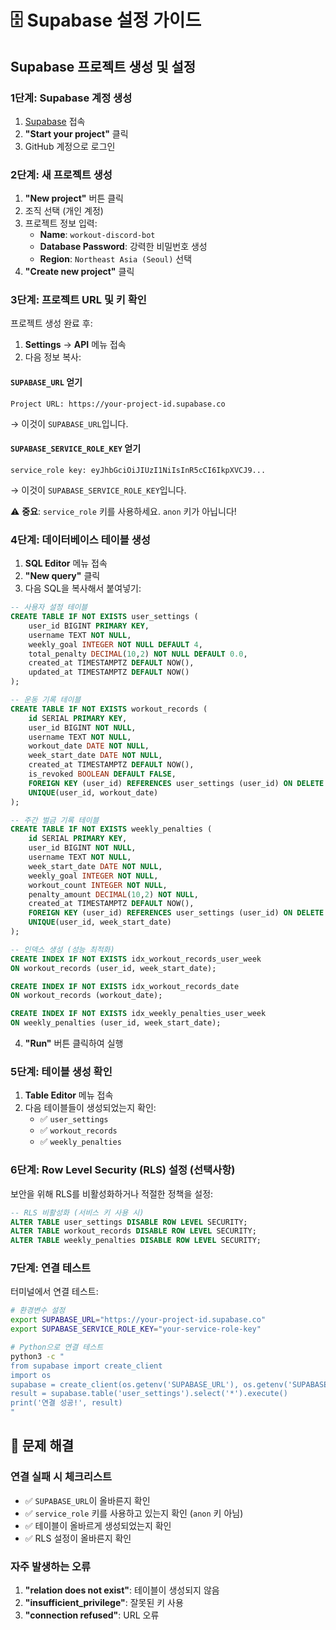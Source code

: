 # 🗄️ Supabase 설정 가이드

## Supabase 프로젝트 생성 및 설정

### 1단계: Supabase 계정 생성
1. [Supabase](https://supabase.com) 접속
2. **"Start your project"** 클릭
3. GitHub 계정으로 로그인

### 2단계: 새 프로젝트 생성
1. **"New project"** 버튼 클릭
2. 조직 선택 (개인 계정)
3. 프로젝트 정보 입력:
   - **Name**: `workout-discord-bot`
   - **Database Password**: 강력한 비밀번호 생성
   - **Region**: `Northeast Asia (Seoul)` 선택
4. **"Create new project"** 클릭

### 3단계: 프로젝트 URL 및 키 확인
프로젝트 생성 완료 후:

1. **Settings** → **API** 메뉴 접속
2. 다음 정보 복사:

#### `SUPABASE_URL` 얻기
```
Project URL: https://your-project-id.supabase.co
```
→ 이것이 `SUPABASE_URL`입니다.

#### `SUPABASE_SERVICE_ROLE_KEY` 얻기
```
service_role key: eyJhbGciOiJIUzI1NiIsInR5cCI6IkpXVCJ9...
```
→ 이것이 `SUPABASE_SERVICE_ROLE_KEY`입니다.

⚠️ **중요**: `service_role` 키를 사용하세요. `anon` 키가 아닙니다!

### 4단계: 데이터베이스 테이블 생성

1. **SQL Editor** 메뉴 접속
2. **"New query"** 클릭
3. 다음 SQL을 복사해서 붙여넣기:

```sql
-- 사용자 설정 테이블
CREATE TABLE IF NOT EXISTS user_settings (
    user_id BIGINT PRIMARY KEY,
    username TEXT NOT NULL,
    weekly_goal INTEGER NOT NULL DEFAULT 4,
    total_penalty DECIMAL(10,2) NOT NULL DEFAULT 0.0,
    created_at TIMESTAMPTZ DEFAULT NOW(),
    updated_at TIMESTAMPTZ DEFAULT NOW()
);

-- 운동 기록 테이블
CREATE TABLE IF NOT EXISTS workout_records (
    id SERIAL PRIMARY KEY,
    user_id BIGINT NOT NULL,
    username TEXT NOT NULL,
    workout_date DATE NOT NULL,
    week_start_date DATE NOT NULL,
    created_at TIMESTAMPTZ DEFAULT NOW(),
    is_revoked BOOLEAN DEFAULT FALSE,
    FOREIGN KEY (user_id) REFERENCES user_settings (user_id) ON DELETE CASCADE,
    UNIQUE(user_id, workout_date)
);

-- 주간 벌금 기록 테이블
CREATE TABLE IF NOT EXISTS weekly_penalties (
    id SERIAL PRIMARY KEY,
    user_id BIGINT NOT NULL,
    username TEXT NOT NULL,
    week_start_date DATE NOT NULL,
    weekly_goal INTEGER NOT NULL,
    workout_count INTEGER NOT NULL,
    penalty_amount DECIMAL(10,2) NOT NULL,
    created_at TIMESTAMPTZ DEFAULT NOW(),
    FOREIGN KEY (user_id) REFERENCES user_settings (user_id) ON DELETE CASCADE,
    UNIQUE(user_id, week_start_date)
);

-- 인덱스 생성 (성능 최적화)
CREATE INDEX IF NOT EXISTS idx_workout_records_user_week 
ON workout_records (user_id, week_start_date);

CREATE INDEX IF NOT EXISTS idx_workout_records_date 
ON workout_records (workout_date);

CREATE INDEX IF NOT EXISTS idx_weekly_penalties_user_week 
ON weekly_penalties (user_id, week_start_date);
```

4. **"Run"** 버튼 클릭하여 실행

### 5단계: 테이블 생성 확인

1. **Table Editor** 메뉴 접속
2. 다음 테이블들이 생성되었는지 확인:
   - ✅ `user_settings`
   - ✅ `workout_records` 
   - ✅ `weekly_penalties`

### 6단계: Row Level Security (RLS) 설정 (선택사항)

보안을 위해 RLS를 비활성화하거나 적절한 정책을 설정:

```sql
-- RLS 비활성화 (서비스 키 사용 시)
ALTER TABLE user_settings DISABLE ROW LEVEL SECURITY;
ALTER TABLE workout_records DISABLE ROW LEVEL SECURITY;
ALTER TABLE weekly_penalties DISABLE ROW LEVEL SECURITY;
```

### 7단계: 연결 테스트

터미널에서 연결 테스트:

```bash
# 환경변수 설정
export SUPABASE_URL="https://your-project-id.supabase.co"
export SUPABASE_SERVICE_ROLE_KEY="your-service-role-key"

# Python으로 연결 테스트
python3 -c "
from supabase import create_client
import os
supabase = create_client(os.getenv('SUPABASE_URL'), os.getenv('SUPABASE_SERVICE_ROLE_KEY'))
result = supabase.table('user_settings').select('*').execute()
print('연결 성공!', result)
"
```

## 🔧 **문제 해결**

### 연결 실패 시 체크리스트
- ✅ `SUPABASE_URL`이 올바른지 확인
- ✅ `service_role` 키를 사용하고 있는지 확인 (`anon` 키 아님)
- ✅ 테이블이 올바르게 생성되었는지 확인
- ✅ RLS 설정이 올바른지 확인

### 자주 발생하는 오류
1. **"relation does not exist"**: 테이블이 생성되지 않음
2. **"insufficient_privilege"**: 잘못된 키 사용
3. **"connection refused"**: URL 오류 